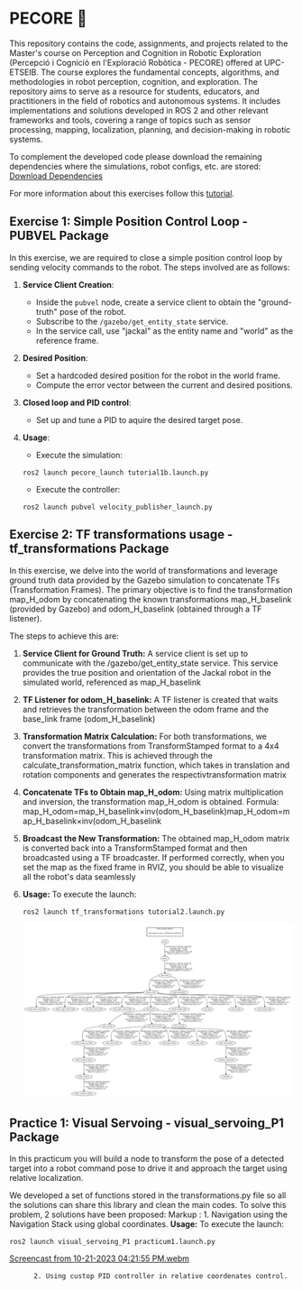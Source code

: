 # PECORE 🤖
This repository contains the code, assignments, and projects related to the Master's course on Perception and Cognition in Robotic Exploration (Percepció i Cognició en l'Exploració Robòtica - PECORE) offered at UPC-ETSEIB. The course explores the fundamental concepts, algorithms, and methodologies in robot perception, cognition, and exploration. The repository aims to serve as a resource for students, educators, and practitioners in the field of robotics and autonomous systems. It includes implementations and solutions developed in ROS 2 and other relevant frameworks and tools, covering a range of topics such as sensor processing, mapping, localization, planning, and decision-making in robotic systems.

To complement the developed code please download the remaining dependencies where the simulations, robot configs, etc. are stored: [Download Dependencies](https://asantamarianavarro.gitlab.io/teaching/muar/pecore/src-files/pecore_2023.zip)

For more information about this exercises follow this [tutorial](https://asantamarianavarro.gitlab.io/teaching/muar/pecore/t1.intro_ros/basic/basic.html).


## Exercise 1: Simple Position Control Loop - PUBVEL Package

In this exercise, we are required to close a simple position control loop by sending velocity commands to the robot. The steps involved are as follows:

1. **Service Client Creation**:
   - Inside the `pubvel` node, create a service client to obtain the "ground-truth" pose of the robot.
   - Subscribe to the `/gazebo/get_entity_state` service.
   - In the service call, use "jackal" as the entity name and "world" as the reference frame.

2. **Desired Position**:
   - Set a hardcoded desired position for the robot in the world frame.
   - Compute the error vector between the current and desired positions.

3. **Closed loop and PID control**:
   - Set up and tune a PID to aquire the desired target pose.
   
4. **Usage**:
   - Execute the simulation:
   ```console
   ros2 launch pecore_launch tutorial1b.launch.py
   ```
   - Execute the controller:
   ```console
   ros2 launch pubvel velocity_publisher_launch.py
   ```


## Exercise 2: TF transformations usage - tf_transformations Package
In this exercise, we delve into the world of transformations and leverage ground truth data provided by the Gazebo simulation to concatenate TFs (Transformation Frames). The primary objective is to find the transformation map_H_odom by concatenating the known transformations map_H_baselink (provided by Gazebo) and odom_H_baselink (obtained through a TF listener).

The steps to achieve this are:

1. **Service Client for Ground Truth:**
    A service client is set up to communicate with the /gazebo/get_entity_state service.
    This service provides the true position and orientation of the Jackal robot in the simulated world, referenced as map_H_baselink
2. **TF Listener for odom_H_baselink:**
    A TF listener is created that waits and retrieves the transformation between the odom frame and the base_link frame (odom_H_baselink)
3. **Transformation Matrix Calculation:**
    For both transformations, we convert the transformations from TransformStamped format to a 4x4 transformation matrix.
    This is achieved through the calculate_transformation_matrix function, which takes in translation and rotation components and generates the respectivtransformation matrix
4. **Concatenate TFs to Obtain map_H_odom:**
    Using matrix multiplication and inversion, the transformation map_H_odom is obtained.
    Formula: map_H_odom=map_H_baselink×inv(odom_H_baselink)map_H_odom=map_H_baselink×inv(odom_H_baselink
5. **Broadcast the New Transformation:**
    The obtained map_H_odom matrix is converted back into a TransformStamped format and then broadcasted using a TF broadcaster.
    If performed correctly, when you set the map as the fixed frame in RVIZ, you should be able to visualize all the robot's data seamlessly
6. **Usage:**
    To execute the launch:
   ```console
   ros2 launch tf_transformations tutorial2.launch.py
   ```

   ![TF_diagram](image.png)


## Practice 1: Visual Servoing - visual_servoing_P1 Package
In this practicum you will build a node to transform the pose of a detected target into a robot command pose to drive it and approach the target using relative localization.

We developed a set of functions stored in the transformations.py file so all the solutions can share this library and clean the main codes.
To solve this problem, 2 solutions have been proposed:
 Markup : 1. Navigation using the Navigation Stack using global coordinates.
  **Usage:**
    To execute the launch:
   ```console
   ros2 launch visual_servoing_P1 practicum1.launch.py 
   ```

[Screencast from 10-21-2023 04:21:55 PM.webm](https://github.com/VictorEscribano/PECORE/assets/70441479/cf72cc39-8750-4b0d-9517-feae9d9318b7)
          
          
          2. Using custop PID controller in relative coordenates control.



